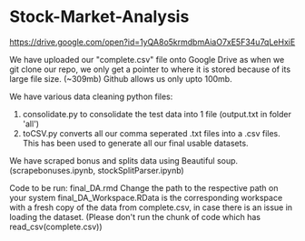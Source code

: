 # Stock-Market-Analysis

https://drive.google.com/open?id=1yQA8o5krmdbmAiaO7xE5F34u7qLeHxiE

We have uploaded our "complete.csv" file onto Google Drive as when we git clone our repo, we only get a pointer to where it is stored because of its large file size. (~309mb) Github allows us only upto 100mb.

We have various data cleaning python files:
1) consolidate.py to consolidate the test data into 1 file (output.txt in folder 'all')
2) toCSV.py converts all our comma seperated .txt files into a .csv files. This has been used to generate all our final usable datasets.

We have scraped bonus and splits data using Beautiful soup. (scrapebonuses.ipynb, stockSplitParser.ipynb)

Code to be run:
final_DA.rmd
Change the path to the respective path on your system
final_DA_Workspace.RData is the corresponding workspace with a fresh copy of the data from complete.csv, in case there is an issue in loading the dataset. (Please don't run the chunk of code which has read_csv(complete.csv))
